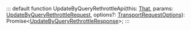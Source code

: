 :::
default function UpdateByQueryRethrottleApi(this: [That](./That.md), params: [UpdateByQueryRethrottleRequest](./UpdateByQueryRethrottleRequest.md), options?: [TransportRequestOptions](./TransportRequestOptions.md)): Promise<[UpdateByQueryRethrottleResponse](./UpdateByQueryRethrottleResponse.md)>;
:::
